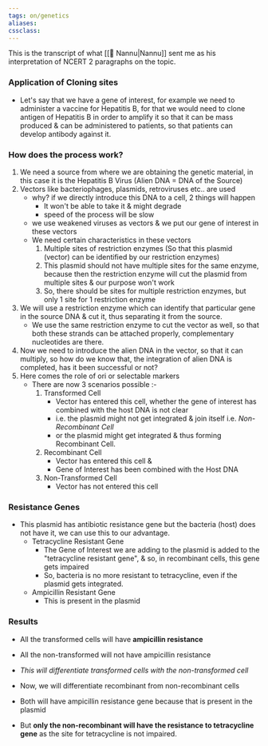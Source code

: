```yaml
---
tags: on/genetics
aliases:
cssclass: 
---
```


This is the transcript of what [[👤 Nannu|Nannu]] sent me as his interpretation of NCERT 2 paragraphs on the topic.
### Application of Cloning sites
- Let's say that we have a gene of interest, for example we need to administer a vaccine for Hepatitis B, for that we would need to clone antigen of Hepatitis B in order to amplify it so that it can be mass produced & can be administered to patients, so that patients can develop antibody against it.

 ### How does the process work? 
1. We need a source from where we are obtaining the genetic material, in this case it is the Hepatitis B Virus (Alien DNA = DNA of the Source)
2. Vectors like bacteriophages, plasmids, retroviruses etc.. are used
	- why? if we directly introduce this DNA to a cell, 2 things will happen
		- It won't be able to take it & might degrade
		- speed of the process will be slow
	- we use weakened viruses as vectors & we put our gene of interest in these vectors
	- We need certain characteristics in these vectors
		1. Multiple sites of restriction enzymes (So that this plasmid (vector) can be identified by our restriction enzymes)
		2. This plasmid should not have multiple sites for the same enzyme, because then the restriction enzyme will cut the plasmid from multiple sites & our purpose won't work
		3. So, there should be sites for multiple restriction enzymes, but only 1 site for 1 restriction enzyme
3. We will use a restriction enzyme which can identify that particular gene in the source DNA & cut it, thus separating it from the source.
	-  We use the same restriction enzyme to cut the vector as well, so that both these strands can be attached properly, complementary nucleotides are there.
4. Now we need to introduce the alien DNA in the vector, so that it can multiply, so how do we know that, the integration of alien DNA is completed, has it been successful or not?
5. Here comes the role of ori or selectable markers
	- There are now 3 scenarios possible :-
		1. Transformed Cell
			- Vector has entered this cell, whether the gene of interest has combined with the host DNA is not clear
			- i.e. the plasmid might not get integrated & join itself i.e. *Non-Recombinant Cell*
			- or the plasmid might get integrated & thus forming Recombinant Cell.
		2. Recombinant Cell
			- Vector has entered this cell &
			- Gene of Interest has been combined with the Host DNA
		3. Non-Transformed Cell
			- Vector has not entered this cell 

### Resistance Genes
- This plasmid has antibiotic resistance gene but the bacteria (host) does not have it, we can use this to our advantage.
	- Tetracycline Resistant Gene
		- The Gene of Interest we are adding to the plasmid is added to the "tetracycline resistant gene", & so, in recombinant cells, this gene gets impaired
		- So, bacteria is no more resistant to tetracycline, even if the plasmid gets integrated.
	- Ampicillin Resistant Gene
		- This is present in the plasmid

### Results
- All the transformed cells will have **ampicillin resistance**
- All the non-transformed will not have ampicillin resistance
- *This will differentiate transformed cells with the non-transformed cell*

- Now, we will differentiate recombinant from non-recombinant cells
- Both will have ampicillin resistance gene because that is present in the plasmid
- But **only the non-recombinant will have the resistance to tetracycline gene** as the site for tetracycline is not impaired.
